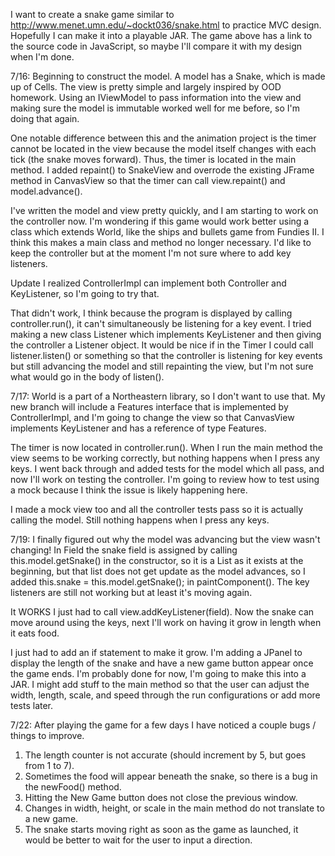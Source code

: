 I want to create a snake game similar to http://www.menet.umn.edu/~dockt036/snake.html
to practice MVC design. Hopefully I can make it into a playable JAR. The game above has a link
to the source code in JavaScript, so maybe I'll compare it with my design when I'm done.

7/16: 
Beginning to construct the model. A model has a Snake, which is made up of Cells.
The view is pretty simple and largely inspired by OOD homework. Using an IViewModel to pass information
into the view and making sure the model is immutable worked well for me before, so I'm doing that again.

One notable difference between this and the animation project is the timer cannot be located in the view because
the model itself changes with each tick (the snake moves forward). Thus, the timer is located in the main 
method. I added repaint() to SnakeView and overrode the existing JFrame method in CanvasView so that the 
timer can call view.repaint() and model.advance().

I've written the model and view pretty quickly, and I am starting to work on the controller now. I'm wondering
if this game would work better using a class which extends World, like the ships and bullets game from 
Fundies II. I think this makes a main class and method no longer necessary. I'd like to keep the controller
but at the moment I'm not sure where to add key listeners.

Update I realized ControllerImpl can implement both Controller and KeyListener, so I'm going to try that.

That didn't work, I think because the program is displayed by calling controller.run(), it can't simultaneously
be listening for a key event. I tried making a new class Listener which implements KeyListener and then giving
the controller a Listener object. It would be nice if in the Timer I could call listener.listen() or something
so that the controller is listening for key events but still advancing the model and still repainting the view,
but I'm not sure what would go in the body of listen().

7/17:
World is a part of a Northeastern library, so I don't want to use that. My new branch will include a Features
interface that is implemented by ControllerImpl, and I'm going to change the view so that
CanvasView implements KeyListener and has a reference of type Features.

The timer is now located in controller.run(). When I run the main method the view seems to be working
correctly, but nothing happens when I press any keys. I went back through and added tests for the model
which all pass, and now I'll work on testing the controller. I'm going to review how to test using a 
mock because I think the issue is likely happening here.

I made a mock view too and all the controller tests pass so it is actually calling the model. Still
nothing happens when I press any keys.

7/19:
I finally figured out why the model was advancing but the view wasn't changing! In Field the snake field
is assigned by calling this.model.getSnake() in the constructor, so it is a List<Cell> as it exists at the beginning, 
but that list does not get update as the model advances, so I added this.snake = this.model.getSnake();
in paintComponent(). The key listeners are still not working but at least it's moving again.

It WORKS I just had to call view.addKeyListener(field). Now the snake can move around using the keys,
next I'll work on having it grow in length when it eats food.

I just had to add an if statement to make it grow. I'm adding a JPanel to display the length of the snake
and have a new game button appear once the game ends. I'm probably done for now, I'm going to make this into
a JAR. I might add stuff to the main method so that the user can adjust the width, length, scale, and speed
through the run configurations or add more tests later.

7/22:
After playing the game for a few days I have noticed a couple bugs / things to improve.
1) The length counter is not accurate (should increment by 5, but goes from 1 to 7).
2) Sometimes the food will appear beneath the snake, so there is a bug in the newFood() method.
3) Hitting the New Game button does not close the previous window.
4) Changes in width, height, or scale in the main method do not translate to a new game. 
5) The snake starts moving right as soon as the game as launched, it would be better to wait for the 
   user to input a direction.
